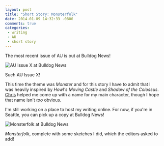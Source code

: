 ```yaml
---
layout: post
title: "Short Story: Monsterfolk"
date: 2014-01-09 14:32:33 -0800
comments: true
categories: 
 - writing
 - AU
 - short story
---
```


The most recent issue of AU is out at Bulldog News!

<img class="book-cover" src="{{ root_url}}/images/monsterfolk1.JPG" alt="AU Issue X at Bulldog News"/>
<p class="caption">Such AU Issue X!</p>

This time the theme was *Monster* and for this story I have to admit that I was heavily inspired by *Howl's Moving Castle* and *Shadow of the Colossus*. <a href="https://twitter.com/couch_crusader">Chris</a> helped me come up with a name for my main character, though I hope that name isn't *too* obvious.

I'm still working on a place to host my writing online. For now, if you're in Seattle, you can pick up a copy at Bulldog News!

<img class="book-cover" src="{{ root_url}}/images/monsterfolk2.JPG" alt="Monsterfolk at Bulldog News"/>
<p class="caption"><em>Monsterfolk</em>, complete with some sketches I did, which the editors asked to add!</p>
